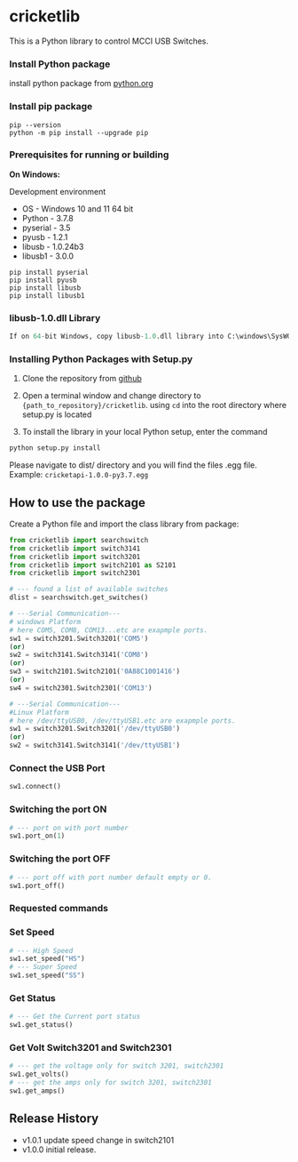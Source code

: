# cricketlib

This is a Python library to control MCCI USB Switches.

### Install Python package
install python package from [python.org](https://www.python.org/ftp/python/3.7.8/python-3.7.8.exe)

### Install pip package
```shell
pip --version
python -m pip install --upgrade pip
```

### Prerequisites for running or building

<strong>On Windows:</strong>

Development environment

* OS - Windows 10 and 11 64 bit
* Python - 3.7.8
* pyserial - 3.5
* pyusb - 1.2.1
* libusb - 1.0.24b3
* libusb1 - 3.0.0

```shell
pip install pyserial
pip install pyusb
pip install libusb
pip install libusb1
```

### libusb-1.0.dll Library

```python
If on 64-bit Windows, copy libusb-1.0.dll library into C:\windows\SysWOW64
```

### Installing Python Packages with Setup.py

1.  Clone the repository from [github](https://github.com/mcci-usb/cricketlib)

2.  Open a terminal window and change directory to  `{path_to_repository}/cricketlib`. using `cd` into the root directory where setup.py is located

3.  To install the library in your local Python setup, enter the command
```bash
python setup.py install
```

Please navigate to dist/ directory and you will find the files .egg file.
Example: `cricketapi-1.0.0-py3.7.egg`

## How to use the package
Create a Python file and import the class library from package:

```python
from cricketlib import searchswitch
from cricketlib import switch3141
from cricketlib import switch3201
from cricketlib import switch2101 as S2101
from cricketlib import switch2301
```
```python
# --- found a list of available switches
dlist = searchswitch.get_switches()
```
```python
# ---Serial Communication---
# windows Platform
# here COM5, COM8, COM13...etc are exapmple ports.
sw1 = switch3201.Switch3201('COM5') 
(or)
sw2 = switch3141.Switch3141('COM8')
(or)
sw3 = switch2101.Switch2101('0A88C1001416')
(or)
sw4 = switch2301.Switch2301('COM13')
```
```python
# ---Serial Communication---
#Linux Platform
# here /dev/ttyUSB0, /dev/ttyUSB1.etc are exapmple ports.
sw1 = switch3201.Switch3201('/dev/ttyUSB0') 
(or)
sw2 = switch3141.Switch3141('/dev/ttyUSB1')
```
### Connect the USB Port
``` python
sw1.connect()
```
### Switching the port ON
```python
# --- port on with port number
sw1.port_on(1)
```
### Switching the port OFF
```python
# --- port off with port number default empty or 0.
sw1.port_off()
```
### Requested commands

### Set Speed
```python
# --- High Speed
sw1.set_speed("HS")
# --- Super Speed
sw1.set_speed("SS")
```
### Get Status
```python
# --- Get the Current port status
sw1.get_status()
```

### Get Volt Switch3201 and Switch2301
```python
# --- get the voltage only for switch 3201, switch2301
sw1.get_volts()
# --- get the amps only for switch 3201, switch2301
sw1.get_amps()
```

## Release History
- v1.0.1 update speed change in switch2101
- v1.0.0 initial release.







